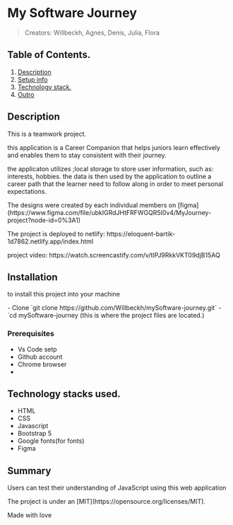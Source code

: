 # My Software Journey
> Creators: Willbeckh, Agnes, Denis, Julia, Flora

## Table of Contents.
1. [Description](#description)
2. [Setup info](#installation)
3. [Technology stack.](#technology)
4. [Outro](#summary)

## Description
<p>This is a teamwork project.</p>
<p>this application is a Career Companion that helps juniors learn effectively and enables them to stay consistent with their journey.</p>
<p>the applicaton utilizes ;local storage to store user information, such as: interests, hobbies. 
the data is then used by the application to outline a career path that the learner need to follow along in order to meet personal expectations.</p>
The designs were created by each individual members on [figma](https://www.figma.com/file/ubkIGRdJHtFRFWGQR5I0v4/MyJourney-project?node-id=0%3A1)
<p> The project is deployed to netlify: https://eloquent-bartik-1d7862.netlify.app/index.html </p>
<p>project video: https://watch.screencastify.com/v/tIPJ9RkkVKT09djB15AQ</p>

## Installation
 <p>to install this project into your machine</p>
 - Clone `git clone https://github.com/Willbeckh/mySoftware-journey.git`
 - `cd mySoftware-journey (this is where the project files are located.)
 
 ### Prerequisites
 - Vs Code setp
 - Github account
 - Chrome browser
 - 
 
## Technology stacks used.
- HTML
- CSS
- Javascript
- Bootstrap 5
- Google fonts(for fonts)
- Figma


## Summary
<p>Users can test their understanding of JavaScript using this web application</p>
The project is under an [MIT](https://opensource.org/licenses/MIT).

<p>Made with love<p>
